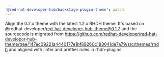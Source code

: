 ```yaml
---
'@red-hat-developer-hub/backstage-plugin-theme': patch
---
```


Align the 0.2.x theme with the latest 1.2.x RHDH theme. It's based on @redhat-developer/red-hat-developer-hub-theme@0.1.7 and the sourcecode is migrated from https://github.com/redhat-developer/red-hat-developer-hub-theme/tree/147ec09221a4440177e1bf89260c188041de7a79/src/themes/rhdh and aligned with linter and prettier rules in rhdh-plugins.
